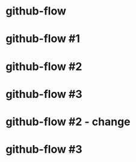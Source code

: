 # github-flow

# github-flow #1

# github-flow #2

# github-flow #3

# github-flow #2 - change

# github-flow #3
